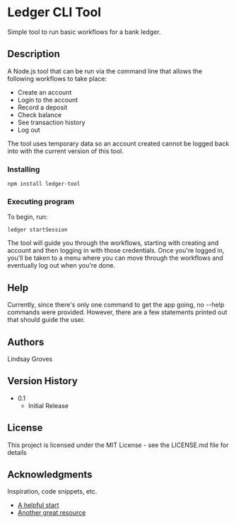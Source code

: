 # Ledger CLI Tool

Simple tool to run basic workflows for a bank ledger.

## Description

A Node.js tool that can be run via the command line that allows the following workflows to take place:
* Create an account
* Login to the account
* Record a deposit
* Check balance
* See transaction history
* Log out

The tool uses temporary data so an account created cannot be logged back into with the current version of this tool.

### Installing

```
npm install ledger-tool
```

### Executing program

To begin, run:
```
ledger startSession
```
The tool will guide you through the workflows, starting with creating and account and then logging in with those credentials.
Once you're logged in, you'll be taken to a menu where you can move through the workflows and eventually log out when you're done.

## Help

Currently, since there's only one command to get the app going, no --help commands were provided. However, there are a few statements printed out that should guide the user.

## Authors

Lindsay Groves

## Version History

* 0.1
    * Initial Release

## License

This project is licensed under the MIT License - see the LICENSE.md file for details

## Acknowledgments

Inspiration, code snippets, etc.
* [A helpful start](https://timber.io/blog/creating-a-real-world-cli-app-with-node/)
* [Another great resource](https://medium.freecodecamp.org/writing-command-line-applications-in-nodejs-2cf8327eee2)
